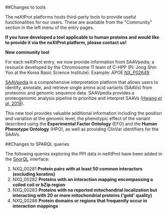 ##Changes to tools

The neXtProt platforms hosts third-party tools to provide useful functionalities for our users. These are available from the &quot;Community&quot; section in the left menu of the entry pages.

**If you have developed a tool applicable to human proteins and would like to provide it via the neXtProt platform, please contact us!**

**New community tool**

For each neXtProt entry, we now provide information from SAAVpedia, a resource developed by the Chromosome 11 team of C-HPP (PI: Jong Shin Yoo at the Korea Basic Science Institute). Example: APOE [NX\_P02649](https://www.nextprot.org/entry/NX_P02649/gh/sweetrain096/SAAVpedia)

[SAAVpedia](https://www.saavpedia.org/) is a comprehensive interpretation platform that allows users to identify, annotate, and retrieve single amino acid variants (SAAVs) from proteomic and genomic sequence data. SAAVpedia provides a proteogenomic analysis pipeline to prioritize and interpret SAAVs ([Hwang _et al,_ 2019](https://doi.org/10.1021/acs.jproteome.9b00366)).

This new tool provides valuable additional information including the position and variation at the genomic level, the phenotypic effect of the variant described using the **Experimental Factor Ontology** (EFO) and the **Human Phenotype Ontology** (HPO), as well as providing ClinVar identifiers for the SAAVs.

##Changes to SPARQL queries

The following queries exploring the PPI data in neXtProt have been added in the [SnorQL](https://snorql.nextprot.org/) interface:

1. NXQ\_00281 **Protein pairs with at least 50 common interactors (excluding keratins)**
2. NXQ\_00282 **Proteins with an interaction mapping encompassing a coiled coil or bZip region**
3. NXQ\_00283 **Proteins with no reported mitochondrial localization but interacting with 20 or more mitochondrial proteins ('gold' quality)**
4. NXQ\_00286 **Protein domains or regions that frequently occur in interaction mappings**
